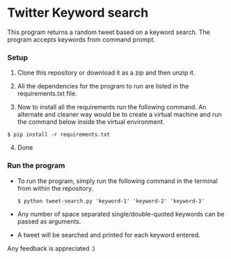 # Twitter Keyword search

This program returns a random tweet based on a keyword search. The program
accepts keywords from command prompt.

### Setup

1. Clone this repository or download it as a zip and then unzip it.

2. All the dependencies for the program to run are listed in the
requirements.txt file.

3. Now to install all the requirements run the following command. An alternate
and cleaner way would be to create a virtual machine and run the command below
inside the virtual environment.

  ```
  $ pip install -r requirements.txt
  ```

4. Done

### Run the program

- To run the program, simply run the following command in the terminal from within
the repository.

  ```
  $ python tweet-search.py 'keyword-1' 'keyword-2' 'keyword-3'
  ```

- Any number of space separated single/double-quoted keywords can be passed as
arguments.

- A tweet will be searched and printed for each keyword entered.



Any feedback is appreciated :)
